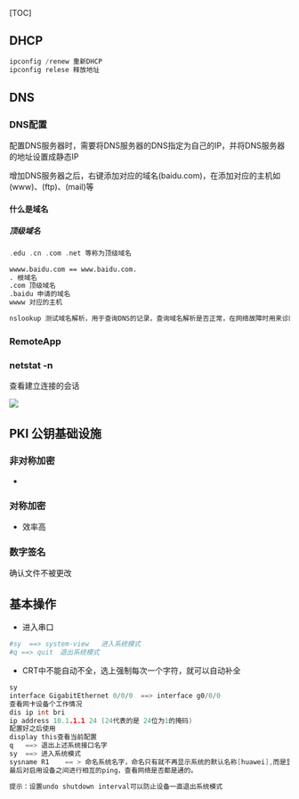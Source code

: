 [TOC]



## DHCP

```c
ipconfig /renew 重新DHCP
ipconfig relese 释放地址
```



## DNS

### DNS配置

​	配置DNS服务器时，需要将DNS服务器的DNS指定为自己的IP，并将DNS服务器的地址设置成静态IP

​	增加DNS服务器之后，右键添加对应的域名(baidu.com)，在添加对应的主机如(www)、(ftp)、(mail)等

#### 什么是域名

##### 顶级域名

```c
.edu .cn .com .net 等称为顶级域名
```

```html
wwww.baidu.com == www.baidu.com.
. 根域名
.com 顶级域名
.baidu 申请的域名
wwww 对应的主机
```

```c
nslookup 测试域名解析，用于查询DNS的记录，查询域名解析是否正常，在网络故障时用来诊断网络问题
```



### RemoteApp





### netstat -n

 查看建立连接的会话

![](E:\网络工程师\picture\netstat-n.png)







## PKI 公钥基础设施

### 非对称加密

- 





### 对称加密

* 效率高

### 数字签名

确认文件不被更改



## 基本操作

- 进入串口

```bash
#sy  ==> system-view   进入系统模式
#q ==> quit　退出系统模式
```

* CRT中不能自动不全，选上强制每次一个字符，就可以自动补全

```c
sy
interface GigabitEthernet 0/0/0  ==> interface g0/0/0
查看网卡设备个工作情况
dis ip int bri
ip address 10.1.1.1 24 (24代表的是 24位为1的掩码)
配置好之后使用
display this查看当前配置
q   ==> 退出上述系统接口名字
sy  ==> 进入系统模式
sysname R1    == > 命名系统名字，命名只有就不再显示系统的默认名称[huawei],而是显示自定义名称
最后对启用设备之间进行相互的ping，查看网络是否都是通的。

提示：设置undo shutdown interval可以防止设备一直退出系统模式

```




















